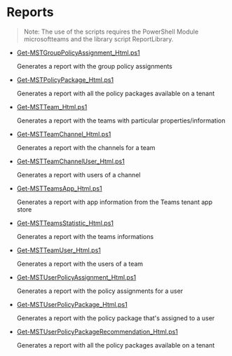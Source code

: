 # Reports

> Note: The use of the scripts requires the PowerShell Module microsoftteams and the library script ReportLibrary.

+ [Get-MSTGroupPolicyAssignment_Html.ps1](./Get-MSTGroupPolicyAssignment_Html.ps1)

  Generates a report with the group policy assignments

+ [Get-MSTPolicy​Package_Html.ps1](./Get-MSTPolicy​Package_Html.ps1)

  Generates a report with all the policy packages available on a tenant

+ [Get-MSTTeam_Html.ps1](./Get-MSTTeam_Html.ps1)

  Generates a report with the teams with particular properties/information

+ [Get-MSTTeamChannel_Html.ps1](./Get-MSTTeamChannel_Html.ps1)

  Generates a report with the channels for a team

+ [Get-MSTTeamChannelUser_Html.ps1](./Get-MSTTeamChannelUser_Html.ps1)
  
  Generates a report with users of a channel

+ [Get-MSTTeamsApp_Html.ps1](./Get-MSTTeamsApp_Html.ps1)

  Generates a report with app information from the Teams tenant app store

+ [Get-MSTTeamsStatistic_Html.ps1](./Get-MSTTeamsStatistic_Html.ps1)

  Generates a report with the teams informations

+ [Get-MSTTeamUser_Html.ps1](./Get-MSTTeamUser_Html.ps1)

  Generates a report with the users of a team

+ [Get-MSTUserPolicyAssignment_Html.ps1](./Get-MSTUserPolicyAssignment_Html.ps1)

  Generates a report with the policy assignments for a user

+ [Get-MSTUserPolicyPackage_Html.ps1](./Get-MSTUserPolicyPackage_Html.ps1)

  Generates a report with the policy package that's assigned to a user

+ [Get-MSTUserPolicyPackageRecommendation_Html.ps1](./Get-MSTUserPolicyPackageRecommendation_Html.ps1)

  Generates a report with all the policy packages available on a tenant